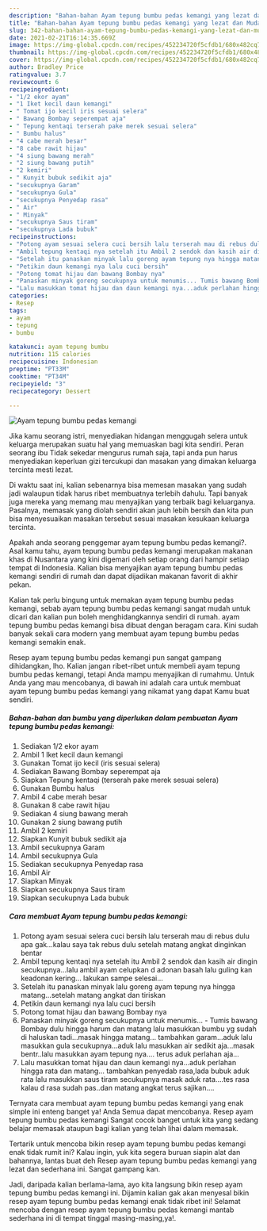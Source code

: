 ```yaml
---
description: "Bahan-bahan Ayam tepung bumbu pedas kemangi yang lezat dan Mudah Dibuat"
title: "Bahan-bahan Ayam tepung bumbu pedas kemangi yang lezat dan Mudah Dibuat"
slug: 342-bahan-bahan-ayam-tepung-bumbu-pedas-kemangi-yang-lezat-dan-mudah-dibuat
date: 2021-02-21T16:14:35.669Z
image: https://img-global.cpcdn.com/recipes/452234720f5cfdb1/680x482cq70/ayam-tepung-bumbu-pedas-kemangi-foto-resep-utama.jpg
thumbnail: https://img-global.cpcdn.com/recipes/452234720f5cfdb1/680x482cq70/ayam-tepung-bumbu-pedas-kemangi-foto-resep-utama.jpg
cover: https://img-global.cpcdn.com/recipes/452234720f5cfdb1/680x482cq70/ayam-tepung-bumbu-pedas-kemangi-foto-resep-utama.jpg
author: Bradley Price
ratingvalue: 3.7
reviewcount: 6
recipeingredient:
- "1/2 ekor ayam"
- "1 Iket kecil daun kemangi"
- " Tomat ijo kecil iris sesuai selera"
- " Bawang Bombay seperempat aja"
- " Tepung kentaqi terserah pake merek sesuai selera"
- " Bumbu halus"
- "4 cabe merah besar"
- "8 cabe rawit hijau"
- "4 siung bawang merah"
- "2 siung bawang putih"
- "2 kemiri"
- " Kunyit bubuk sedikit aja"
- "secukupnya Garam"
- "secukupnya Gula"
- "secukupnya Penyedap rasa"
- " Air"
- " Minyak"
- "secukupnya Saus tiram"
- "secukupnya Lada bubuk"
recipeinstructions:
- "Potong ayam sesuai selera cuci bersih lalu terserah mau di rebus dulu apa gak...kalau saya tak rebus dulu setelah matang angkat dinginkan bentar"
- "Ambil tepung kentaqi nya setelah itu Ambil 2 sendok dan kasih air dingin secukupnya...lalu ambil ayam celupkan d adonan basah lalu guling kan keadonan kering... lakukan sampe selesai..."
- "Setelah itu panaskan minyak lalu goreng ayam tepung nya hingga matang...setelah matang angkat dan tiriskan"
- "Petikin daun kemangi nya lalu cuci bersih"
- "Potong tomat hijau dan bawang Bombay nya"
- "Panaskan minyak goreng secukupnya untuk menumis... Tumis bawang Bombay dulu hingga harum dan matang lalu masukkan bumbu yg sudah di haluskan tadi...masak hingga matang... tambahkan garam...aduk lalu masukkan gula secukupnya...aduk lalu masukkan air sedikit aja...masak bentr..lalu masukkan ayam tepung nya.... terus aduk perlahan aja..."
- "Lalu masukkan tomat hijau dan daun kemangi nya...aduk perlahan hingga rata dan matang... tambahkan penyedab rasa,lada bubuk aduk rata lalu masukkan saus tiram secukupnya masak aduk rata....tes rasa kalau d rasa sudah pas..dan matang angkat terus sajikan...."
categories:
- Resep
tags:
- ayam
- tepung
- bumbu

katakunci: ayam tepung bumbu 
nutrition: 115 calories
recipecuisine: Indonesian
preptime: "PT33M"
cooktime: "PT34M"
recipeyield: "3"
recipecategory: Dessert

---
```



![Ayam tepung bumbu pedas kemangi](https://img-global.cpcdn.com/recipes/452234720f5cfdb1/680x482cq70/ayam-tepung-bumbu-pedas-kemangi-foto-resep-utama.jpg)

Jika kamu seorang istri, menyediakan hidangan menggugah selera untuk keluarga merupakan suatu hal yang memuaskan bagi kita sendiri. Peran seorang ibu Tidak sekedar mengurus rumah saja, tapi anda pun harus menyediakan keperluan gizi tercukupi dan masakan yang dimakan keluarga tercinta mesti lezat.

Di waktu  saat ini, kalian sebenarnya bisa memesan masakan yang sudah jadi walaupun tidak harus ribet membuatnya terlebih dahulu. Tapi banyak juga mereka yang memang mau menyajikan yang terbaik bagi keluarganya. Pasalnya, memasak yang diolah sendiri akan jauh lebih bersih dan kita pun bisa menyesuaikan masakan tersebut sesuai masakan kesukaan keluarga tercinta. 



Apakah anda seorang penggemar ayam tepung bumbu pedas kemangi?. Asal kamu tahu, ayam tepung bumbu pedas kemangi merupakan makanan khas di Nusantara yang kini digemari oleh setiap orang dari hampir setiap tempat di Indonesia. Kalian bisa menyajikan ayam tepung bumbu pedas kemangi sendiri di rumah dan dapat dijadikan makanan favorit di akhir pekan.

Kalian tak perlu bingung untuk memakan ayam tepung bumbu pedas kemangi, sebab ayam tepung bumbu pedas kemangi sangat mudah untuk dicari dan kalian pun boleh menghidangkannya sendiri di rumah. ayam tepung bumbu pedas kemangi bisa dibuat dengan beragam cara. Kini sudah banyak sekali cara modern yang membuat ayam tepung bumbu pedas kemangi semakin enak.

Resep ayam tepung bumbu pedas kemangi pun sangat gampang dihidangkan, lho. Kalian jangan ribet-ribet untuk membeli ayam tepung bumbu pedas kemangi, tetapi Anda mampu menyajikan di rumahmu. Untuk Anda yang mau mencobanya, di bawah ini adalah cara untuk membuat ayam tepung bumbu pedas kemangi yang nikamat yang dapat Kamu buat sendiri.

<!--inarticleads1-->

##### Bahan-bahan dan bumbu yang diperlukan dalam pembuatan Ayam tepung bumbu pedas kemangi:

1. Sediakan 1/2 ekor ayam
1. Ambil 1 Iket kecil daun kemangi
1. Gunakan  Tomat ijo kecil (iris sesuai selera)
1. Sediakan  Bawang Bombay seperempat aja
1. Siapkan  Tepung kentaqi (terserah pake merek sesuai selera)
1. Gunakan  Bumbu halus
1. Ambil 4 cabe merah besar
1. Gunakan 8 cabe rawit hijau
1. Sediakan 4 siung bawang merah
1. Gunakan 2 siung bawang putih
1. Ambil 2 kemiri
1. Siapkan  Kunyit bubuk sedikit aja
1. Ambil secukupnya Garam
1. Ambil secukupnya Gula
1. Sediakan secukupnya Penyedap rasa
1. Ambil  Air
1. Siapkan  Minyak
1. Siapkan secukupnya Saus tiram
1. Siapkan secukupnya Lada bubuk




<!--inarticleads2-->

##### Cara membuat Ayam tepung bumbu pedas kemangi:

1. Potong ayam sesuai selera cuci bersih lalu terserah mau di rebus dulu apa gak...kalau saya tak rebus dulu setelah matang angkat dinginkan bentar
1. Ambil tepung kentaqi nya setelah itu Ambil 2 sendok dan kasih air dingin secukupnya...lalu ambil ayam celupkan d adonan basah lalu guling kan keadonan kering... lakukan sampe selesai...
1. Setelah itu panaskan minyak lalu goreng ayam tepung nya hingga matang...setelah matang angkat dan tiriskan
1. Petikin daun kemangi nya lalu cuci bersih
1. Potong tomat hijau dan bawang Bombay nya
1. Panaskan minyak goreng secukupnya untuk menumis... - Tumis bawang Bombay dulu hingga harum dan matang lalu masukkan bumbu yg sudah di haluskan tadi...masak hingga matang... tambahkan garam...aduk lalu masukkan gula secukupnya...aduk lalu masukkan air sedikit aja...masak bentr..lalu masukkan ayam tepung nya.... terus aduk perlahan aja...
1. Lalu masukkan tomat hijau dan daun kemangi nya...aduk perlahan hingga rata dan matang... tambahkan penyedab rasa,lada bubuk aduk rata lalu masukkan saus tiram secukupnya masak aduk rata....tes rasa kalau d rasa sudah pas..dan matang angkat terus sajikan....




Ternyata cara membuat ayam tepung bumbu pedas kemangi yang enak simple ini enteng banget ya! Anda Semua dapat mencobanya. Resep ayam tepung bumbu pedas kemangi Sangat cocok banget untuk kita yang sedang belajar memasak ataupun bagi kalian yang telah lihai dalam memasak.

Tertarik untuk mencoba bikin resep ayam tepung bumbu pedas kemangi enak tidak rumit ini? Kalau ingin, yuk kita segera buruan siapin alat dan bahannya, lantas buat deh Resep ayam tepung bumbu pedas kemangi yang lezat dan sederhana ini. Sangat gampang kan. 

Jadi, daripada kalian berlama-lama, ayo kita langsung bikin resep ayam tepung bumbu pedas kemangi ini. Dijamin kalian gak akan menyesal bikin resep ayam tepung bumbu pedas kemangi enak tidak ribet ini! Selamat mencoba dengan resep ayam tepung bumbu pedas kemangi mantab sederhana ini di tempat tinggal masing-masing,ya!.

